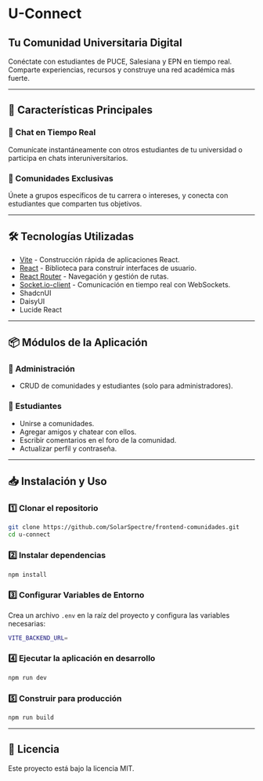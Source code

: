 # U-Connect

## Tu Comunidad Universitaria Digital

Conéctate con estudiantes de PUCE, Salesiana y EPN en tiempo real. Comparte experiencias, recursos y construye una red académica más fuerte.

---

## 🚀 Características Principales

### 🔹 Chat en Tiempo Real
Comunícate instantáneamente con otros estudiantes de tu universidad o participa en chats interuniversitarios.

### 🤝 Comunidades Exclusivas
Únete a grupos específicos de tu carrera o intereses, y conecta con estudiantes que comparten tus objetivos.

---

## 🛠️ Tecnologías Utilizadas
- [Vite](https://vitejs.dev/) - Construcción rápida de aplicaciones React.
- [React](https://react.dev/) - Biblioteca para construir interfaces de usuario.
- [React Router](https://reactrouter.com/) - Navegación y gestión de rutas.
- [Socket.io-client](https://socket.io/docs/v4/client-api/) - Comunicación en tiempo real con WebSockets.
- ShadcnUI
- DaisyUI
- Lucide React
---

## 📦 Módulos de la Aplicación

### 🔧 Administración
- CRUD de comunidades y estudiantes (solo para administradores).

### 👥 Estudiantes
- Unirse a comunidades.
- Agregar amigos y chatear con ellos.
- Escribir comentarios en el foro de la comunidad.
- Actualizar perfil y contraseña.

---

## 📥 Instalación y Uso

### 1️⃣ Clonar el repositorio
```sh
git clone https://github.com/SolarSpectre/frontend-comunidades.git
cd u-connect
```

### 2️⃣ Instalar dependencias
```sh
npm install
```

### 3️⃣ Configurar Variables de Entorno
Crea un archivo `.env` en la raíz del proyecto y configura las variables necesarias:
```sh
VITE_BACKEND_URL=
```

### 4️⃣ Ejecutar la aplicación en desarrollo
```sh
npm run dev
```

### 5️⃣ Construir para producción
```sh
npm run build
```

---

## 📜 Licencia
Este proyecto está bajo la licencia MIT.
